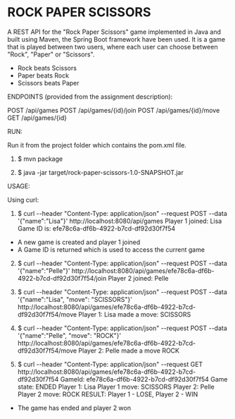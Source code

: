 # ROCK PAPER SCISSORS

A REST API for the "Rock Paper Scissors" game implemented in Java and built using Maven, the Spring Boot framework have been used.
It is a game that is played between two users, where each user can choose between "Rock", "Paper" or "Scissors".

- Rock beats Scissors
- Paper beats Rock
- Scissors beats Paper




ENDPOINTS (provided from the assignment description):

POST	/api/games
POST	/api/games/{id}/join
POST	/api/games/{id}/move
GET	/api/games/{id}




RUN:

Run it from the project folder which contains the pom.xml file.

1. $ mvn package

2. $ java -jar target/rock-paper-scissors-1.0-SNAPSHOT.jar




USAGE:

Using curl:

1. $ curl --header "Content-Type: application/json" --request POST --data '{"name":"Lisa"}' http://localhost:8080/api/games
Player 1 joined: Lisa Game ID is: efe78c6a-df6b-4922-b7cd-df92d30f7f54

- A new game is created and player 1 joined
- A Game ID is returned which is used to access the current game

2. $ curl --header "Content-Type: application/json" --request POST --data '{"name":"Pelle"}' http://localhost:8080/api/games/efe78c6a-df6b-4922-b7cd-df92d30f7f54/join
Player 2 joined: Pelle

3. $ curl --header "Content-Type: application/json" --request POST --data '{"name":"Lisa", "move": "SCISSORS"}' http://localhost:8080/api/games/efe78c6a-df6b-4922-b7cd-df92d30f7f54/move
Player 1: Lisa made a move: SCISSORS

4. $ curl --header "Content-Type: application/json" --request POST --data '{"name":"Pelle", "move": "ROCK"}' http://localhost:8080/api/games/efe78c6a-df6b-4922-b7cd-df92d30f7f54/move
Player 2: Pelle made a move ROCK

5. $ curl --header "Content-Type: application/json" --request GET http://localhost:8080/api/games/efe78c6a-df6b-4922-b7cd-df92d30f7f54
GameId: efe78c6a-df6b-4922-b7cd-df92d30f7f54
Game state: ENDED
Player 1: Lisa
Player 1 move: SCISSORS
Player 2: Pelle
Player 2 move: ROCK
RESULT: Player 1 - LOSE, Player 2 - WIN

- The game has ended and player 2 won
